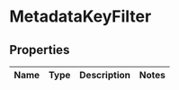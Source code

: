 
# MetadataKeyFilter

## Properties
Name | Type | Description | Notes
------------ | ------------- | ------------- | -------------



